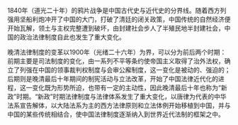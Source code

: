 1840年（道光二十年）的鸦片战争是中国古代史与近代史的分界线。随着西方列强用坚船利炮冲开了中国的大门，打破了清廷的闭关政策，中国传统的自然经济便开始瓦解，领土与主权完整遭到破坏，由封建社会步人了半殖民地半封建社会，中国的政治法律制度自此也发生了重大变化。

晚清法律制度的变革以1900年（光绪二十六年）为界，可以分为前后两个时期：前期主要是司法制度的变化，由一系列不平等条约使帝国主义取得了治外法权，确立了列强在中国的领事裁判权制度与会审公廨制度，这一变化是被动的、强迫的；后期则是晚清最后十年期间的制宪活动与立法改革，开始了中国法律近代化的进程，这一变化既为形势所迫，也带有一定的主动性，因此晚清最后十年也称为“新政”时期。“新政”时期法律制度与法律体系发生了重大变化，以唐律为代表的中华法系宣告解体，以大陆法系为主的西方法律原则和立法体例开始移植到中国，并与中国的某些传统相结合，使中国法律制度逐渐纳入到世界近代法制的框架之中。
